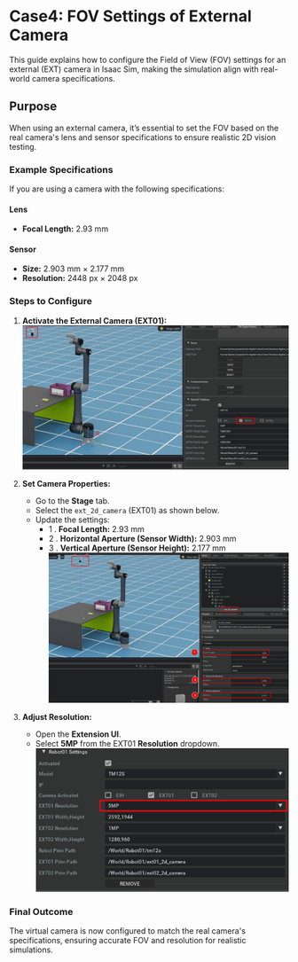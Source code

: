 # Case4: FOV Settings of External Camera

This guide explains how to configure the Field of View (FOV) settings for an external (EXT) camera in Isaac Sim, making the simulation align with real-world camera specifications.

## Purpose

When using an external camera, it’s essential to set the FOV based on the real camera's lens and sensor specifications to ensure realistic 2D vision testing.

### Example Specifications

If you are using a camera with the following specifications:

#### Lens

-   **Focal Length:** 2.93 mm

#### Sensor

-   **Size:** 2.903 mm × 2.177 mm
-   **Resolution:** 2448 px × 2048 px

### Steps to Configure

1. **Activate the External Camera (EXT01):**
   ![](images/20250117082409.png)

2. **Set Camera Properties:**

    - Go to the **Stage** tab.
    - Select the `ext_2d_camera` (EXT01) as shown below.
    - Update the settings:
        - 1 . **Focal Length:** 2.93 mm
        - 2 . **Horizontal Aperture (Sensor Width):** 2.903 mm
        - 3 . **Vertical Aperture (Sensor Height):** 2.177 mm
          ![](images/20250117083747.png)

3. **Adjust Resolution:**
    - Open the **Extension UI**.
    - Select **5MP** from the EXT01 **Resolution** dropdown.
      ![](images/20250117084707.png)

### Final Outcome

The virtual camera is now configured to match the real camera's specifications, ensuring accurate FOV and resolution for realistic simulations.
